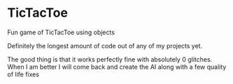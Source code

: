 # TicTacToe
Fun game of TicTacToe using objects


Definitely the longest amount of code out of any of my projects yet. 

The good thing is that it works perfectly fine with absolutely 0 glitches.
When I am better I will come back and create the AI along with a few quality of life fixes
